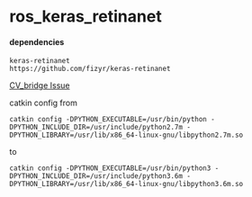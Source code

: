 # ros_keras_retinanet


#### dependencies
```
keras-retinanet
https://github.com/fizyr/keras-retinanet
```



[CV_bridge Issue](https://github.com/YeongJunKim/issue/issues/4)



catkin config
from
```
catkin config -DPYTHON_EXECUTABLE=/usr/bin/python -DPYTHON_INCLUDE_DIR=/usr/include/python2.7m -DPYTHON_LIBRARY=/usr/lib/x86_64-linux-gnu/libpython2.7m.so
```
to
```
catkin config -DPYTHON_EXECUTABLE=/usr/bin/python3 -DPYTHON_INCLUDE_DIR=/usr/include/python3.6m -DPYTHON_LIBRARY=/usr/lib/x86_64-linux-gnu/libpython3.6m.so
```
